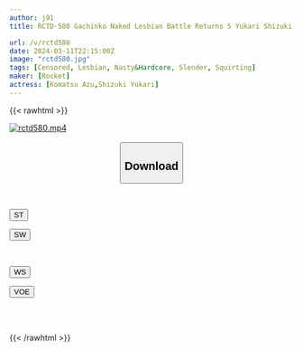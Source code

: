 ```yaml
---
author: j91
title: RCTD-580 Gachinko Naked Lesbian Battle Returns 5 Yukari Shizuki, An Komatsu, Hinami Meguro, Kozue Minami

url: /v/rctd580
date: 2024-03-11T22:15:00Z
image: "rctd580.jpg"
tags: [Censored, Lesbian, Nasty&Hardcore, Slender, Squirting]
maker: [Rocket]
actress: [Komatsu Azu,Shizuki Yukari]
---
```



{{< rawhtml >}}

<div class="video" data-videoid="6WK3aAWBm2T99Me">
    <a href="javascript:;">
        <img src="/v/rctd580/rctd580.jpg" width="WIDTH" height="HEIGHT" alt="rctd580.mp4" loading="lazy">
    </a>
</div>

<script type="text/javascript" src="https://j91.asia/asset/on-demand-st.js"></script>

<br>
  <link rel="stylesheet" href="https://j91.asia/asset/bs5.css">
  
  <center>
  <button class="btn btn-primary" type="button" data-bs-toggle="collapse" data-bs-target=".multi-collapse" aria-expanded="false" aria-controls="multiCollapseExample1 multiCollapseExample2"><h2>Download</h2></button></center>
</p>
<div class="row">
  <div class="col">
    <div class="collapse multi-collapse" id="multiCollapseExample1">
      <div class="card card-body">
	      	      <br>
<div class="buttons">  
<p><a href="https://streamtape.to/v/6WK3aAWBm2T99Me" target="_blank"><button class="btn-hover color-3"><i class="fa fa-download"></i> ST</button></a></p>
<p><a href="https://cdnwish.com/84rjp3ta8sou" target="_blank"><button class="btn-hover color-2"><i class="fa fa-download"></i> SW</button></a></p></div>
    </div>
  </div>
</div>
  <div class="col">
    <div class="collapse multi-collapse" id="multiCollapseExample2">
      <div class="card card-body">
	      <br>
<div class="buttons">
<p><a href="https://wolfstream.tv/bm7z8ve6kwb6"><button class="btn-hover color-9"><i class="fa fa-download"></i> WS</button></a></p>
<p><a href="javascript:;"><button class="btn-hover color-8"><i class="fa fa-download"></i> VOE</button></a></p></div>
<br><br>
      </div>
    </div>
  </div>
</div>

{{< /rawhtml >}}